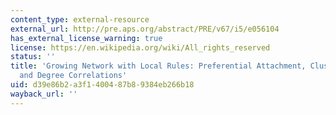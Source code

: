 ```yaml
---
content_type: external-resource
external_url: http://pre.aps.org/abstract/PRE/v67/i5/e056104
has_external_license_warning: true
license: https://en.wikipedia.org/wiki/All_rights_reserved
status: ''
title: 'Growing Network with Local Rules: Preferential Attachment, Clustering Hierarchy,
  and Degree Correlations'
uid: d39e86b2-a3f1-4004-87b8-9384eb266b18
wayback_url: ''
---
```

